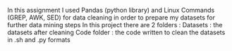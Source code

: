 In this assignment I used Pandas (python library) and Linux Commands (GREP, AWK, SED) for data cleaning in order to prepare my datasets for further data mining steps
In this project there are 2 folders :
Datasets : the datasets after cleaning
Code folder : the code written to clean the datasets in .sh and .py formats
